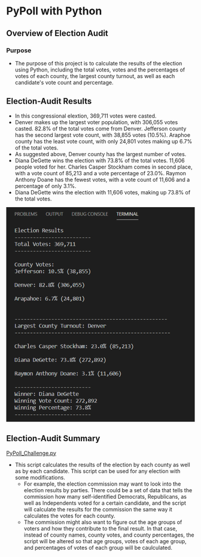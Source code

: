 # PyPoll with Python

## Overview of Election Audit

### Purpose

- The purpose of this project is to calculate the results of the election using Python, including the total votes, votes and the percentages of votes of each county, the largest county turnout, as well as each candidate's vote count and percentage. 

## Election-Audit Results

- In this congressional elextion, 369,711 votes were casted.
- Denver makes up the largest voter population, with 306,055 votes casted. 82.8% of the total votes come from Denver. Jefferson county has the second largest vote count, with 38,855 votes (10.5%). Araphoe county has the least vote count, with only 24,801 votes making up 6.7% of the total votes. 
- As suggested above, Denver county has the largest number of votes. 
- Diana DeGette wins the election with 73.8% of the total votes. 11,606 people voted for her. Charles Casper Stockham comes in second place, with a vote count of 85,213 and a vote percentage of 23.0%. Raymon Anthony Doane has the fewest votes, with a vote count of 11,606 and a percentage of only 3.1%. 
- Diana DeGette wins the election with 11,606 votes, making up 73.8% of the total votes. 

![Election_Results.PNG](Election_Results.PNG)

## Election-Audit Summary

[PyPoll_Challenge.py](PyPoll_Challenge.py)
- This script calculates the results of the election by each county as well as by each candidate. This script can be used for any election with some modifications. 
    - For example, the election commission may want to look into the election results by parties. There could be a set of data that tells the commission how many self-identified Democrats, Republicans, as well as Independents voted for a certain candidate, and the script will calculate the results for the commission the same way it calculates the votes for each county.
    - The commission might also want to figure out the age groups of voters and how they contribute to the final result. In that case, instead of county names, county votes, and county percentages, the script will be altered so that age groups, votes of each age group, and percentages of votes of each group will be caulculated. 
